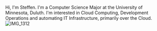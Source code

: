 Hi, I'm Steffen. I'm a Computer Science Major at the University of Minnesota, Duluth. I'm interested in Cloud Computing, Development Operations and automating IT Infrastructure, primarily over the Cloud.
![IMG_1312](https://user-images.githubusercontent.com/93893167/194102395-70fead4f-9453-453d-8cc6-e1be52f59563.jpg)
